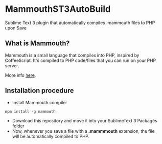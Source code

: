 # MammouthST3AutoBuild
Sublime Text 3 plugin that automatically compiles .mammouth files to PHP upon Save

## What is Mammouth?

Mammouth is a small language that compiles into PHP, inspired by CoffeeScript. It's compiled to PHP code/files that you can run on your PHP server.

More info [here](http://mammouth.wamalaka.com/).

## Installation procedure

* Install Mammouth compiler

```
npm install -g mammouth
```

* Download this repository and move it into your SublimeText 3 Packages folder
* Now, whenever you save a file with a **.mammmouth** extension, the file will be automatically compiled to PHP.

